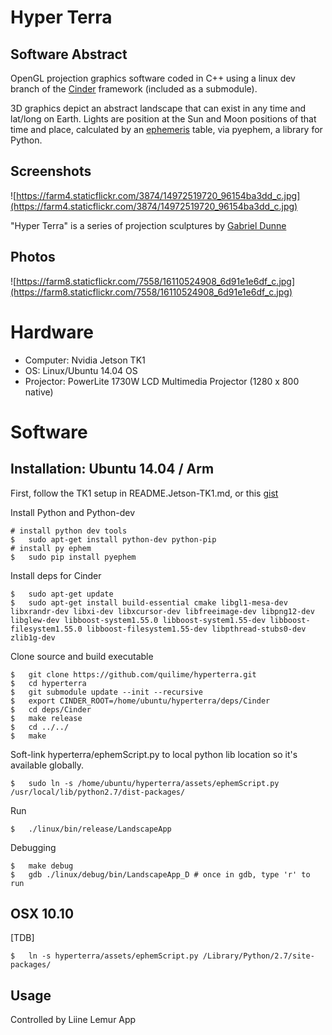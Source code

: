 # Hyper Terra

## Software Abstract

OpenGL projection graphics software coded in C++ using a linux dev branch of the [Cinder](http://libcinder.org/) framework (included as a submodule). 

3D graphics depict an abstract landscape that can exist in any time and lat/long on Earth. Lights are position at the Sun and Moon positions of that time and place, calculated by an [ephemeris](http://en.wikipedia.org/wiki/Ephemeris) table, via pyephem, a library for Python.

## Screenshots

![https://farm4.staticflickr.com/3874/14972519720_96154ba3dd_c.jpg](https://farm4.staticflickr.com/3874/14972519720_96154ba3dd_c.jpg)

"Hyper Terra" is a series of projection sculptures by [Gabriel Dunne](http://gabrieldunne.com)

## Photos

![https://farm8.staticflickr.com/7558/16110524908_6d91e1e6df_c.jpg](https://farm8.staticflickr.com/7558/16110524908_6d91e1e6df_c.jpg)

# Hardware

- Computer: Nvidia Jetson TK1 
- OS: Linux/Ubuntu 14.04 OS
- Projector: PowerLite 1730W LCD Multimedia Projector (1280 x 800 native)

# Software

## Installation: Ubuntu 14.04 / Arm

First, follow the TK1 setup in README.Jetson-TK1.md, or this [gist](https://gist.github.com/quilime/0104aa2268cd8e5f0a51)

Install Python and Python-dev

    # install python dev tools
    $   sudo apt-get install python-dev python-pip
    # install py ephem
    $   sudo pip install pyephem               

Install deps for Cinder

    $   sudo apt-get update
    $   sudo apt-get install build-essential cmake libgl1-mesa-dev libxrandr-dev libxi-dev libxcursor-dev libfreeimage-dev libpng12-dev libglew-dev libboost-system1.55.0 libboost-system1.55-dev libboost-filesystem1.55.0 libboost-filesystem1.55-dev libpthread-stubs0-dev zlib1g-dev

Clone source and build executable

    $   git clone https://github.com/quilime/hyperterra.git
    $   cd hyperterra
    $   git submodule update --init --recursive
    $   export CINDER_ROOT=/home/ubuntu/hyperterra/deps/Cinder
    $   cd deps/Cinder 
    $   make release
    $   cd ../../
    $   make

Soft-link hyperterra/ephemScript.py to local python lib location so it's available globally.

    $   sudo ln -s /home/ubuntu/hyperterra/assets/ephemScript.py /usr/local/lib/python2.7/dist-packages/
    
Run

    $   ./linux/bin/release/LandscapeApp
    
Debugging
    
    $   make debug
    $   gdb ./linux/debug/bin/LandscapeApp_D # once in gdb, type 'r' to run

## OSX 10.10

[TDB]
    
    $   ln -s hyperterra/assets/ephemScript.py /Library/Python/2.7/site-packages/


    
## Usage

Controlled by Liine Lemur App
